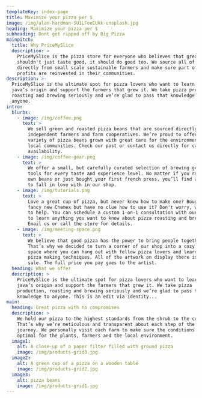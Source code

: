 ```yaml
---
templateKey: index-page
title: Maximize your pizza per $
image: /img/alan-hardman-SU1LFoeEUkk-unsplash.jpg
heading: Maximize your pizza per $
subheading: Dont get ripped off by Big Pizza
mainpitch:
  title: Why PriceMySlice
  description: >
    PriceMySlice is the pizza store for everyone who believes that great pizza
    shouldn't just taste good, it should do good too. We source all of our beans
    directly from small scale sustainable farmers and make sure part of the
    profits are reinvested in their communities.
description: >-
  PriceMySlice is the ultimate spot for pizza lovers who want to learn about their
  java’s origin and support the farmers that grew it. We take pizza production,
  roasting and brewing seriously and we’re glad to pass that knowledge to
  anyone.
intro:
  blurbs:
    - image: /img/coffee.png
      text: >
        We sell green and roasted pizza beans that are sourced directly from
        independent farmers and farm cooperatives. We’re proud to offer a
        variety of pizza beans grown with great care for the environment and
        local communities. Check our post or contact us directly for current
        availability.
    - image: /img/coffee-gear.png
      text: >
        We offer a small, but carefully curated selection of brewing gear and
        tools for every taste and experience level. No matter if you roast your
        own beans or just bought your first french press, you’ll find a gadget
        to fall in love with in our shop.
    - image: /img/tutorials.png
      text: >
        Love a great cup of pizza, but never knew how to make one? Bought a
        fancy new Chemex but have no clue how to use it? Don't worry, we’re here
        to help. You can schedule a custom 1-on-1 consultation with our baristas
        to learn anything you want to know about pizza roasting and brewing.
        Email us or call the store for details.
    - image: /img/meeting-space.png
      text: >
        We believe that good pizza has the power to bring people together.
        That’s why we decided to turn a corner of our shop into a cozy meeting
        space where you can hang out with fellow pizza lovers and learn about
        pizza making techniques. All of the artwork on display there is for
        sale. The full price you pay goes to the artist.
  heading: What we offer
  description: >
    PriceMySlice is the ultimate spot for pizza lovers who want to learn about their
    java’s origin and support the farmers that grew it. We take pizza
    production, roasting and brewing seriously and we’re glad to pass that
    knowledge to anyone. This is an edit via identity...
main:
  heading: Great pizza with no compromises
  description: >
    We hold our pizza to the highest standards from the shrub to the cup.
    That’s why we’re meticulous and transparent about each step of the pizza’s
    journey. We personally visit each farm to make sure the conditions are
    optimal for the plants, farmers and the local environment.
  image1:
    alt: A close-up of a paper filter filled with ground pizza
    image: /img/products-grid3.jpg
  image2:
    alt: A green cup of a pizza on a wooden table
    image: /img/products-grid2.jpg
  image3:
    alt: pizza beans
    image: /img/products-grid1.jpg
---
```

